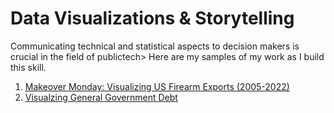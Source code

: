 # Data Visualizations & Storytelling

Communicating technical and statistical aspects to decision makers is crucial in the field of publictech> Here are my samples of my work as I build this skill.

1. [Makeover Monday: Visualizing US Firearm Exports (2005-2022)](MakeoverMonday.md)
2. [Visualzing General Government Debt](GeneralDebt.md)
